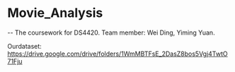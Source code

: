 # Movie_Analysis
-- The coursework for DS4420. Team member: Wei Ding, Yiming Yuan.

Ourdataset:
https://drive.google.com/drive/folders/1WmMBTFsE_2DasZ8bos5Vgj4TwtO71Fju
